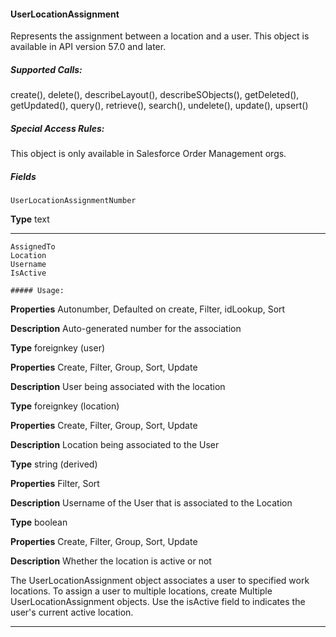 #### UserLocationAssignment

Represents the assignment between a location and a user. This object is available in API version 57.0 and later.

##### Supported Calls:

create(), delete(), describeLayout(), describeSObjects(), getDeleted(), getUpdated(), query(), retrieve(), search(), undelete(), update(),
upsert()

##### Special Access Rules:

This object is only available in Salesforce Order Management orgs.

##### Fields

```
UserLocationAssignmentNumber

```

**Type**
text


-----

```
AssignedTo
Location
Username
IsActive

##### Usage:

```

**Properties**
Autonumber, Defaulted on create, Filter, idLookup, Sort

**Description**
Auto-generated number for the association

**Type**
foreignkey (user)

**Properties**
Create, Filter, Group, Sort, Update

**Description**
User being associated with the location

**Type**
foreignkey (location)

**Properties**
Create, Filter, Group, Sort, Update

**Description**
Location being associated to the User

**Type**
string (derived)

**Properties**
Filter, Sort

**Description**
Username of the User that is associated to the Location

**Type**
boolean

**Properties**
Create, Filter, Group, Sort, Update

**Description**
Whether the location is active or not


The UserLocationAssignment object associates a user to specified work locations. To assign a user to multiple locations, create Multiple
UserLocationAssignment objects. Use the isActive field to indicates the user's current active location.


-----
